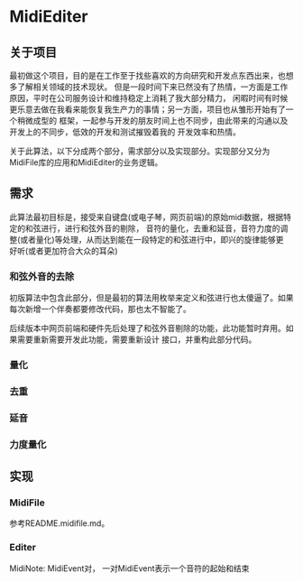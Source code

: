 # MidiEditer

## 关于项目

最初做这个项目，目的是在工作至于找些喜欢的方向研究和开发点东西出来，也想多了解相关领域的技术现状。
但是一段时间下来已然没有了热情，一方面是工作原因，平时在公司服务设计和维持稳定上消耗了我大部分精力，
闲暇时间有时候更乐意去做在我看来能恢复我生产力的事情；另一方面，项目也从雏形开始有了一个稍微成型的
框架，一起参与开发的朋友时间上也不同步，由此带来的沟通以及开发上的不同步，低效的开发和测试摧毁着我的
开发效率和热情。

关于此算法，以下分成两个部分，需求部分以及实现部分。实现部分又分为MidiFile库的应用和MidiEditer的业务逻辑。

## 需求

此算法最初目标是，接受来自键盘(或电子琴，网页前端)的原始midi数据，根据特定的和弦进行，进行和弦外音的剔除，
音符的量化，去重和延音，音符力度的调整(或者量化)等处理，从而达到能在一段特定的和弦进行中，即兴的旋律能够更
好听(或者更加符合大众的耳朵)

### 和弦外音的去除

初版算法中包含此部分，但是最初的算法用枚举来定义和弦进行也太傻逼了。如果每次新增一个伴奏都要修改代码，那也太不智能了。

后续版本中网页前端和硬件先后处理了和弦外音剔除的功能，此功能暂时弃用。如果需要重新需要开发此功能，需要重新设计
接口，并重构此部分代码。

### 量化

### 去重

### 延音

### 力度量化

## 实现

### MidiFile

参考README.midifile.md。

### Editer

MidiNote: MidiEvent对， 一对MidiEvent表示一个音符的起始和结束

